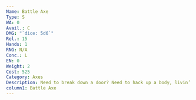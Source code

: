 ```yaml
---
Name: Battle Axe
Type: S
WA: 0
Avail.: C
DMG: "`dice: 5d6`"
Rel.: 15
Hands: 1
RNG: N/A
Conc.: L
EN: 0
Weight: 2
Cost: 525
Category: Axes
Description: Need to break down a door? Need to hack up a body, livin’ or dead? Get an axe, my friend. Shape may vary but the battle axe’s a devastat- ing weapon and it’s tougher than most swords.
column1: Battle Axe
---
```

